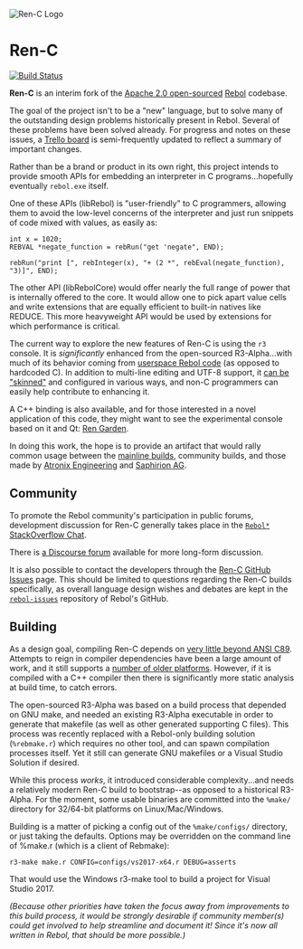 ![Ren-C Logo][100]

# Ren-C
[![Build Status][101]](https://travis-ci.org/metaeducation/ren-c)


**Ren-C** is an interim fork of the [Apache 2.0 open-sourced][1] [Rebol][2] codebase.

[1]: http://www.rebol.com/cgi-bin/blog.r?view=0519
[2]: https://en.wikipedia.org/wiki/Rebol

The goal of the project isn't to be a "new" language, but to solve many of the outstanding
design problems historically present in Rebol.  Several of these problems have been solved
already.  For progress and notes on these issues, a [Trello board][3] is semi-frequently
updated to reflect a summary of important changes.

[3]: https://trello.com/b/l385BE7a/rebol3-porting-guide-ren-c-branch

Rather than be a brand or product in its own right, this project intends to provide smooth
APIs for embedding an interpreter in C programs...hopefully eventually `rebol.exe` itself.

One of these APIs (libRebol) is "user-friendly" to C programmers, allowing them to avoid the 
low-level concerns of the interpreter and just run snippets of code mixed with values, as
easily as:

    int x = 1020;
    REBVAL *negate_function = rebRun("get 'negate", END);

    rebRun("print [", rebInteger(x), "+ (2 *", rebEval(negate_function), "3)]", END);

The other API (libRebolCore) would offer nearly the full range of power that is internally
offered to the core.  It would allow one to pick apart value cells and write extensions
that are equally efficient to built-in natives like REDUCE.  This more heavyweight API
would be used by extensions for which performance is critical.

The current way to explore the new features of Ren-C is using the `r3` console.  It is
*significantly* enhanced from the open-sourced R3-Alpha...with much of its behavior coming
from [userspace Rebol code][4] (as opposed to hardcoded C).  In addition to multi-line
editing and UTF-8 support, it [can be "skinned"][5] and configured in various ways, and
non-C programmers can easily help contribute to enhancing it.

[4]: https://github.com/metaeducation/ren-c/blob/master/src/os/host-console.r 
[5]: https://github.com/r3n/reboldocs/wiki/User-and-Console 

A C++ binding is also available, and for those interested in a novel application of this
code, they might want to see the experimental console based on it and Qt: [Ren Garden][6].

[6]: http://rencpp.hostilefork.com

In doing this work, the hope is to provide an artifact that would rally common
usage between the [mainline builds][7], community builds, and those made by
[Atronix Engineering][8] and [Saphirion AG][9].

[7]: http://rebolsource.net
[8]: http://www.atronixengineering.com/downloads
[9]: http://development.saphirion.com/rebol/saphir/


## Community

To promote the Rebol community's participation in public forums, development discussion
for Ren-C generally takes place in the [`Rebol*` StackOverflow Chat][10].

[10]: http://rebolsource.net/go/chat-faq

There is [a Discourse forum][11] available for more long-form discussion.

[11]: https://forum.rebol.info

It is also possible to contact the developers through the [Ren-C GitHub Issues][11]
page.  This should be limited to questions regarding the Ren-C builds specifically, as
overall language design wishes and debates are kept in the [`rebol-issues`][12] repository
of Rebol's GitHub.

[12]: https://github.com/metaeducation/ren-c/issues
[13]: https://github.com/rebol/rebol-issues/issues


## Building

As a design goal, compiling Ren-C depends on [very little beyond ANSI C89][14].  Attempts
to reign in compiler dependencies have been a large amount of work, and it still supports
a [number of older platforms][15].  However, if it is compiled with a C++ compiler then
there is significantly more static analysis at build time, to catch errors.

[14]: https://github.com/metaeducation/ren-c/wiki/On-Building-Ren-C-With-Cpp-Compilers 
[15]: https://github.com/metaeducation/ren-c/blob/master/src/tools/systems.r

The open-sourced R3-Alpha was based on a build process that depended on GNU make, and
needed an existing R3-Alpha executable in order to generate that makefile (as well as other
generated supporting C files).  This process was recently replaced with a Rebol-only
building solution (`%rebmake.r`) which requires no other tool, and can spawn compilation
processes itself.  Yet it still can generate GNU makefiles or a Visual Studio Solution
if desired.

While this process *works*, it introduced considerable complexity...and needs a relatively
modern Ren-C build to bootstrap--as opposed to a historical R3-Alpha.  For the moment,
some usable binaries are committed into the `%make/` directory for 32/64-bit platforms
on Linux/Mac/Windows.

Building is a matter of picking a config out of the `%make/configs/` directory, or just
taking the defaults.  Options may be overridden on the command line of %make.r (which
is a client of Rebmake):

    r3-make make.r CONFIG=configs/vs2017-x64.r DEBUG=asserts

That would use the Windows r3-make tool to build a project for Visual Studio 2017.

*(Because other priorities have taken the focus away from improvements to this build
process, it would be strongly desirable if community member(s) could get involved to
help streamline and document it!  Since it's now *all* written in Rebol, that should be
more possible.)*


[100]: https://raw.githubusercontent.com/metaeducation/ren-c/master/ren-c-logo.png
[101]: https://travis-ci.org/metaeducation/ren-c.svg?branch=master
